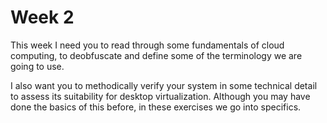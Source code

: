 # Week 2
This week I need you to read through some fundamentals of cloud computing, to deobfuscate and define some of the terminology we are going to use.

I also want you to methodically verify your system in some technical detail to assess its suitability for desktop virtualization. Although you may have done the basics of this before, in these exercises we go into specifics.
